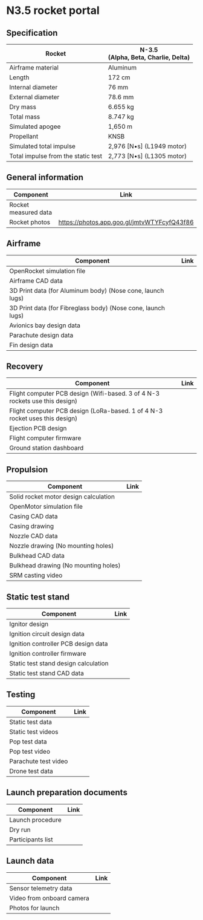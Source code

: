# N3.5 rocket portal


## Specification

| Rocket | N-3.5  <br>(Alpha, Beta, Charlie, Delta) |
| --- | --- |
| Airframe material | Aluminum |
| Length | 172 cm |
| Internal diameter | 76 mm |
| External diameter | 78.6 mm |
| Dry mass | 6.655 kg |
| Total mass | 8.747 kg |
| Simulated apogee | 1,650 m |
| Propellant | KNSB |
| Simulated total impulse | 2,976 \[N•s\] (L1949 motor) |
| Total impulse from the static test | 2,773 \[N•s\] (L1305 motor) |

## General information

| Component         | Link  | 
|---|---|
| Rocket measured data | |
| Rocket photos | https://photos.app.goo.gl/jmtvWTYFcyfQ43f86|

## Airframe
| Component         | Link  | 
|---|---|
| OpenRocket simulation file |   |
| Airframe CAD data   |   |
| 3D Print data (for Aluminum body) (Nose cone, launch lugs)||
| 3D Print data (for Fibreglass body) (Nose cone, launch lugs)| |
| Avionics bay design data | |
| Parachute design data | |
| Fin design data | |

## Recovery
| Component         | Link  | 
|---|---|
| Flight computer PCB design (Wifi-based. 3 of 4 N-3 rockets use this design) | []() |
| Flight computer PCB design (LoRa-based. 1 of 4 N-3 rocket uses this design) | []() |
| Ejection PCB design | []() |
| Flight computer firmware |   |  
| Ground station dashboard |  | 


## Propulsion
| Component         | Link  | 
|---|---|
| Solid rocket motor design calculation  |   |  
| OpenMotor simulation file |  |  
| Casing CAD data  |  |  
| Casing drawing  | |
| Nozzle CAD data  |  |  
| Nozzle drawing (No mounting holes)  |   |  
| Bulkhead CAD data |   |  
| Bulkhead drawing (No mounting holes) | |
| SRM casting video| | 

## Static test stand
| Component         | Link  | 
|---|---|
| Ignitor design | |
| Ignition circuit design data | | 
| Ignition controller PCB design data | |
| Ignition controller firmware | | 
| Static test stand design calculation |  |
| Static test stand CAD data | |


## Testing
| Component         | Link  | 
|---|---|
| Static test data| |
| Static test videos | | 
| Pop test data| |
| Pop test video| |
| Parachute test video| |
| Drone test data |  |


## Launch preparation documents
| Component         | Link  | 
|---|---|
| Launch procedure | |
| Dry run | |
| Participants list || 


## Launch data
| Component         | Link  | 
|---|---|
| Sensor telemetry data | |
| Video from onboard camera  | |
| Photos for launch | |


